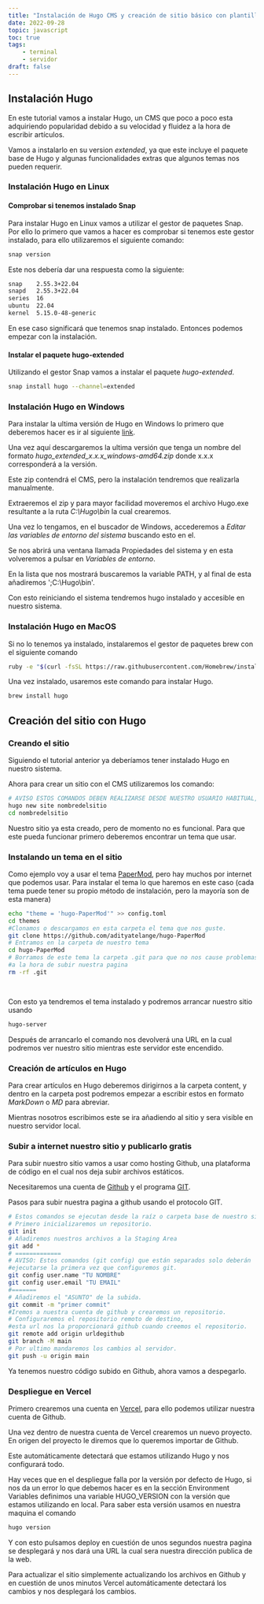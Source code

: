 ```yaml
---
title: "Instalación de Hugo CMS y creación de sitio básico con plantilla"
date: 2022-09-28
topic: javascript
toc: true
tags:
    - terminal
    - servidor
draft: false
---
```

## Instalación Hugo

En este tutorial vamos a instalar Hugo, un CMS que poco a poco esta adquiriendo popularidad debido a su velocidad y fluidez a la hora de escribir artículos.

Vamos a instalarlo en su version *extended*, ya que este incluye el paquete base de Hugo y algunas funcionalidades extras que algunos temas nos pueden requerir.

### Instalación Hugo en Linux

#### Comprobar si tenemos instalado Snap

Para instalar Hugo en Linux vamos a utilizar el gestor de paquetes Snap. Por ello lo primero que vamos a hacer es comprobar si tenemos este gestor instalado, para ello utilizaremos el siguiente comando:

```sh
snap version

```

Este nos debería dar una respuesta como la siguiente:

```sh
snap    2.55.3+22.04
snapd   2.55.3+22.04
series  16
ubuntu  22.04
kernel  5.15.0-48-generic

```

En ese caso significará que tenemos snap instalado. Entonces podemos empezar con la instalación.

#### Instalar el paquete hugo-extended

Utilizando el gestor Snap vamos a instalar el paquete *hugo-extended*.

```sh
snap install hugo --channel=extended

```

### Instalación Hugo en Windows

Para instalar la ultima versión de Hugo en Windows lo primero que deberemos hacer es ir al siguiente [link](https://github.com/gohugoio/hugo/releases).

Una vez aquí descargaremos la ultima versión que tenga un nombre del formato *hugo_extended_x.x.x_windows-amd64.zip* donde x.x.x corresponderá a la versión.

Este zip contendrá el CMS, pero la instalación tendremos que realizarla manualmente.

Extraeremos el zip y para mayor facilidad moveremos el archivo Hugo.exe resultante a la ruta  *C:\Hugo\bin* la cual crearemos.

Una vez lo tengamos, en el buscador de Windows, accederemos a *Editar las variables de entorno del sistema* buscando esto en el.

Se nos abrirá una ventana llamada Propiedades del sistema y en esta volveremos a pulsar en *Variables de entorno*.

En la lista que nos mostrará buscaremos la variable PATH, y al final de esta añadiremos ';C:\Hugo\bin'.

Con esto reiniciando el sistema tendremos hugo instalado y accesible en nuestro sistema.

### Instalación Hugo en MacOS

Si no lo tenemos ya instalado, instalaremos el gestor de paquetes brew con el siguiente comando

```sh
ruby -e "$(curl -fsSL https://raw.githubusercontent.com/Homebrew/install/master/install)"
```

Una vez instalado, usaremos este comando para instalar Hugo.

````sh
brew install hugo

````

## Creación del sitio con Hugo

### Creando el sitio

Siguiendo el tutorial anterior ya deberíamos tener instalado Hugo en nuestro sistema.

Ahora para crear un sitio con el CMS utilizaremos los comando:

```sh
# AVISO ESTOS COMANDOS DEBEN REALIZARSE DESDE NUESTRO USUARIO HABITUAL, NUNCA DESDE SUDO
hugo new site nombredelsitio
cd nombredelsitio
```

Nuestro sitio ya esta creado, pero de momento no es funcional. Para que este pueda funcionar primero deberemos encontrar un tema que usar.

### Instalando un tema en el sitio

 Como ejemplo voy a usar el tema [PaperMod](https://github.com/adityatelange/hugo-PaperMod), pero hay muchos por internet que podemos usar. Para instalar el tema lo que haremos en este caso (cada tema puede tener su propio método de instalación, pero la mayoría son de esta manera)

```sh
echo "theme = 'hugo-PaperMod'" >> config.toml
cd themes
#Clonamos o descargamos en esta carpeta el tema que nos guste.
git clone https://github.com/adityatelange/hugo-PaperMod
# Entramos en la carpeta de nuestro tema
cd hugo-PaperMod
# Borramos de este tema la carpeta .git para que no nos cause problemas
#a la hora de subir nuestra pagina
rm -rf .git

 
```

Con esto ya tendremos el tema instalado y podremos arrancar nuestro sitio usando

```sh
hugo-server
```

Después de arrancarlo el comando nos devolverá una URL en la cual podremos ver nuestro sitio mientras este servidor este encendido.

### Creación de artículos en Hugo

Para crear artículos en Hugo deberemos dirigirnos a la carpeta content, y dentro en la carpeta post podremos empezar a escribir estos en formato *MarkDown* o *MD* para abreviar.

Mientras nosotros escribimos este se ira añadiendo al sitio y sera visible en nuestro servidor local.

### Subir a internet nuestro sitio y publicarlo gratis

Para subir nuestro sitio vamos a usar como hosting Github, una plataforma de código en el cual nos deja subir archivos estáticos.

Necesitaremos una cuenta de [Github]("https://github.com") y el programa [GIT]("https://git-scm.com/downloads").

Pasos para subir nuestra pagina a github usando el protocolo GIT.

```sh
# Estos comandos se ejecutan desde la raíz o carpeta base de nuestro sitio.
# Primero inicializaremos un repositorio.
git init
# Añadiremos nuestros archivos a la Staging Area
git add *
# =============
# AVISO: Estos comandos (git config) que están separados solo deberán
#ejecutarse la primera vez que configuremos git.
git config user.name "TU NOMBRE"
git config user.email "TU EMAIL"
#=======
# Añadiremos el "ASUNTO" de la subida.
git commit -m "primer commit"
#Iremos a nuestra cuenta de github y crearemos un repositorio.
# Configuraremos el repositorio remoto de destino, 
#esta url nos la proporcionará github cuando creemos el repositorio.
git remote add origin urldegithub
git branch -M main
# Por ultimo mandaremos los cambios al servidor.
git push -u origin main
```

Ya tenemos nuestro código subido en Github, ahora vamos a despegarlo.

### Despliegue en Vercel

Primero crearemos una cuenta en [Vercel](https://vercel.com), para ello podemos utilizar nuestra cuenta de Github.

Una vez dentro de nuestra cuenta de Vercel crearemos un nuevo proyecto.
En origen del proyecto le diremos que lo queremos importar de Github.

Este automáticamente detectará que estamos utilizando Hugo y nos configurará todo.

Hay veces que en el despliegue falla por la versión por defecto de Hugo, si nos da un error lo que debemos hacer es en la sección Environment Variables definimos una variable HUGO_VERSION con la versión que estamos utilizando en local. Para saber esta versión usamos en nuestra maquina el comando

```sh
hugo version
```

Y con esto pulsamos deploy en cuestión de unos segundos nuestra pagina se desplegará y nos dará una URL la cual sera nuestra dirección publica de la web.

Para actualizar el sitio simplemente actualizando los archivos en Github y en cuestión de unos minutos Vercel automáticamente detectará los cambios y nos desplegará los cambios.
